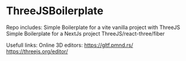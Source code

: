 # ThreeJSBoilerplate
Repo includes:
Simple Boilerplate for a vite vanilla project with ThreeJS
Simple Boilerplate for a NextJs project ThreeJS/react-three/fiber 

Usefull links:
Online 3D editors:
https://gltf.pmnd.rs/
https://threejs.org/editor/
